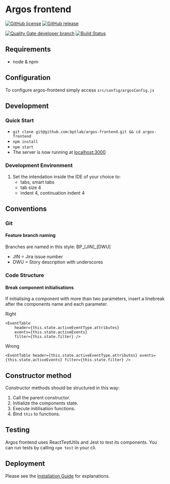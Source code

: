 # Argos frontend

[![GitHub license](https://img.shields.io/badge/license-MIT-blue.svg)](https://raw.githubusercontent.com/bptlab/argos-frontend/master/LICENSE)
[![GitHub release](https://img.shields.io/badge/release-2.1.0-blue.svg)](https://github.com/bptlab/argos-frontend/releases/latest)

[![Quality Gate developer branch](https://bpt-lab.org/sonarqube/api/badges/gate?key=de.hpi.bpt:argos-frontend:developer "Developer Branch")](https://bpt-lab.org/sonarqube/overview?id=de.hpi.bpt%3Aargos-frontend)
[![Build Status](https://travis-ci.org/bptlab/argos-frontend.svg?branch=master)](https://travis-ci.org/bptlab/argos-frontend "Default branch")

## Requirements
- node & npm

## Configuration
To configure argos-frontend simply access ```src/config/argosConfig.js```

## Development
### Quick Start
- ```git clone git@github.com:bptlab/argos-frontend.git && cd argos-frontend```
- ```npm install```
- ```npm start```
- The server is now running at [localhost:3000](http://localhost:3000)

### Development Environment
1. Set the intendation inside the IDE of your choice to:
	- tabs, smart tabs
	- tab size 4
	- indent 4, continuation indent 4

## Conventions
### Git
#### Feature branch naming
Branches are named in this style: BP_[JIN]_[DWU]
* JIN = Jira issue number
* DWU = Story description with underscores


### Code Structure
#### Break component initialisations
If initialising a component with more than two parameters, insert a linebreak after the components name and each parameter. 

Right
```
<EventTable
	header={this.state.activeEventType.attributes}
	events={this.state.activeEvents}
	filter={this.state.filter} />
```
Wrong
```
<EventTable header={this.state.activeEventType.attributes} events={this.state.activeEvents} filter={this.state.filter} />
```

## Constructor method
Constructor methods should be structured in this way:
1. Call the parent constructor.
2. Initialize the components state.
3. Execute initilisation functions.
4. Bind ```this``` to functions.


## Testing
Argos frontend uses ReactTestUtils and Jest to test its components. You can run tests by calling ```npm test``` in your cli. 

## Deployment 
Please see the [Installation Guide](https://github.com/bptlab/wiki-resources/wiki/Argos-deployment) for explanations.
